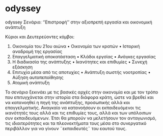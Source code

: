 # odyssey
odyssey
Σενάριο: ‘’Επιστροφή’’ στην αξιοπρεπή εργασία και οικονομική ανάπτυξη

Κύριοι και Δευτερεύοντες  κόμβοι: 
1.	Οικονομία του 21ου αιώνα
•	Οικονομία των κρατών
•	Ιστορική αναδρομή της εργασίας
2.	Επαγγελματική αποκατάσταση 
•	Κλάδοι εργσίας 
•	Ανάγκες εργασίας 
3.	Η διαδικασία της ανάπτυξης 
•	Ικανότητες και επιθυμίες 
•	Συνεχή εξάσκηση
4.	Επιτυχία μέσα από τις αποτυχίες 
•	Ανάπτυξη σωστής νοοτροπίας
•	Αύξηση αυτοπεποίθησης
5.	Ατομική ανάπτυξη

Το σενάριο ξεκινάει με τις βασικές αρχές στην οικονομία και με τον τρόπο που επιτυγχάνεται στην ιστορία στα διάφορα κράτη, ώστε να βρεθεί και να κατανοηθεί η πηγή της ανάπτυξης, προσωπικής αλλά και επαγγελματικής. Αναγκαίο να κατανοήσουν οι εκπαιδευόμενοι τις ικανότητές τους αλλά και τις επιθυμίες τους, αλλά και των υπόλοιπων συν εκπαιδευόμενων. Έτσι θα μπορούν να μελετήσουν τον ανταγωνισμό, τις ιδιαιτερότητες και τα πλεονεκτήματα τους μέσα στο συνεργατικό περιβάλλον για να γίνουν ¨εκπαιδευτές¨ του εαυτού τους.

